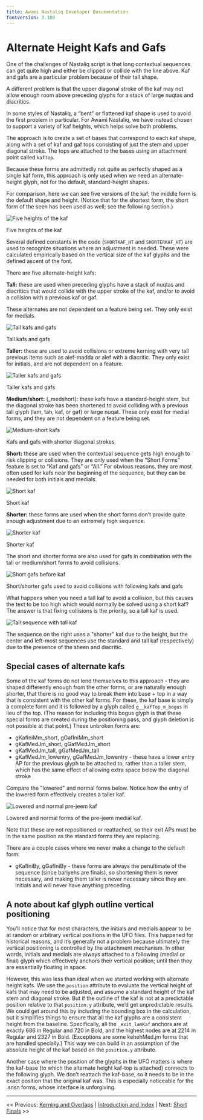 ```yaml
---
title: Awami Nastaliq Developer Documentation
fontversion: 3.100
---
```


# Alternate Height Kafs and Gafs

One of the challenges of Nastaliq script is that long contextual sequences can get quite high and either be clipped or collide with the line above. Kaf and gafs are a particular problem because of their tall shape.

A different problem is that the upper diagonal stroke of the kaf may not allow enough room above preceding glyphs for a stack of large nuqtas and diacritics.

In some styles of Nastaliq, a “bent” or flattened kaf shape is used to avoid the first problem in particular. For Awami Nastaliq, we have instead chosen to support a variety of kaf heights, which helps solve both problems.

The approach is to create a set of bases that correspond to each kaf shape, along with a set of kaf and gaf tops consisting of just the stem and upper diagonal stroke. The tops are attached to the bases using an attachment point called `kafTop`.

Because these forms are admittedly not quite as perfectly shaped as a single kaf form, this approach is only used when we need an alternate-height glyph, not for the default, standard-height shapes.

For comparison, here we can see five versions of the kaf; the middle form is the default shape and height. (Notice that for the shortest form, the short form of the seen has been used as well; see the following section.)

![Five heights of the kaf](images/dev_doc/FiveHtKafs.png)
<figcaption>Five heights of the kaf</figcaption>

Several defined constants in the code (`SHORTKAF_HT` and `SHORTERKAF_HT`) are used to recognize situations where an adjustment is needed. These were calculated empirically based on the vertical size of the kaf glyphs and the defined ascent of the font.

There are five alternate-height kafs:

**Tall:** these are used when preceding glyphs have a stack of nuqtas and diacritics that would collide with the upper stroke of the kaf, and/or to avoid a collision with a previous kaf or gaf.

These alternates are not dependent on a feature being set. They only exist for medials.

![Tall kafs and gafs](/images/dev_doc/TallKafs.png)
<figcaption>Tall kafs and gafs</figcaption>

**Taller:** these are used to avoid collisions or extreme kerning with very tall previous items such as alef-madda or alef with a diacritic. They only exist for initials, and are not dependent on a feature.

![Taller kafs and gafs](images/dev_doc/TallerKafs.png)
<figcaption>Taller kafs and gafs</figcaption>

**Medium/short:** (\_medshort): these kafs have a standard-height stem, but the diagonal stroke has been shortened to avoid colliding with a previous tall glyph (lam, tah, kaf, or gaf) or large nuqat. These only exist for medial forms, and they are not dependent on a feature being set.

![Medium-short kafs](images/dev_doc/MedShortKafs.png)
<figcaption>Kafs and gafs with shorter diagonal strokes</figcaption>

**Short:** these are used when the contextual sequence gets high enough to risk clipping or collisions. They are only used when the “Short Forms” feature is set to “Kaf and gafs” or “All.” For obvious reasons, they are most often used for kafs near the beginning of the sequence, but they can be needed for both initials and medials.

![Short kaf](images/dev_doc/ShortKaf.png)
<figcaption>Short kaf</figcaption>

**Shorter:** these forms are used when the short forms don’t provide quite enough adjustment due to an extremely high sequence.

![Shorter kaf](images/dev_doc/ShorterKaf.png)
<figcaption>Shorter kaf</figcaption>

The short and shorter forms are also used for gafs in combination with the tall or medium/short forms to avoid collisions.

![Short gafs before kaf](images/dev_doc/ShortGafPlusKaf.png)
<figcaption>Short/shorter gafs used to avoid collisions with following kafs and gafs</figcaption>

What happens when you need a tall kaf to avoid a collision, but this causes the text to be too high which would normally be solved using a short kaf? The answer is that fixing collisions is the priority, so a tall kaf is used.

![Tall sequence with tall kaf](images/dev_doc/TallKafTallSeq.png)
<figcaption>The sequence on the right uses a "shorter" kaf due to the height, but the center and left-most sequences use the standard and tall kaf (respectively) due to the presence of the sheen and diacritic.</figcaption>

## Special cases of alternate kafs

Some of the kaf forms do not lend themselves to this approach - they are shaped differently enough from the other forms, or are naturally enough shorter, that there is no good way to break them into base + top in a way that is consistent with the other kaf forms. For these, the kaf base is simply a complete form and it is followed by a glyph called `g__kafTop_m_bogus` in lieu of the top. (The reason for including this bogus glyph is that these special forms are created during the positioning pass, and glyph deletion is not possible at that point.)  These unbroken forms are:

- gKafIniMm_short, gGafIniMm_short
- gKafMedJm_short, gGafMedJm_short
- gKafMedJm_tall, gGafMedJm_tall
- gKafMedJm_lowentry, gGafMedJm_lowentry - these have a lower entry AP for the previous glyph to be attached to, rather than a taller stem, which has the same effect of allowing extra space below the diagonal stroke

Compare the "lowered" and normal forms below. Notice how the entry of the lowered form effectively creates a taller kaf.

![Lowered and normal pre-jeem kaf](images/dev_doc/KafMedJmLowVsNormal.png)
<figcaption>Lowered and normal forms of the pre-jeem medial kaf.</figcaption>

Note that these are not repositioned or reattached, so their exit APs must be in the same position as the standard forms they are replacing.

There are a couple cases where we never make a change to the default form:

- gKafIniBy, gGafIniBy - these forms are always the penultimate of the sequence (since bariyehs are finals), so shortening them is never necessary, and making them taller is never necessary since they are initials and will never have anything preceding.

## A note about kaf glyph outline vertical positioning

You’ll notice that for most characters, the initials and medials appear to be at random or arbitrary vertical positions in the UFO files. This happened for historical reasons, and it’s generally not a problem because ultimately the vertical positioning is controlled by the attachment mechanism. In other words, initials and medials are always attached to a following (medial or final) glyph which effectively anchors their vertical position; until then they are essentially floating in space.

However, this was less than ideal when we started working with alternate height kafs. We use the `position` attribute to evaluate the vertical height of kafs that may need to be adjusted, and assume a standard height of the kaf stem and diagonal stroke. But if the outline of the kaf is not at a predictable position relative to that `position.y` attribute, we’d get unpredictable results. We could get around this by including the bounding box in the calculation, but it simplifies things to ensure that all the kaf glyphs are a consistent height from the baseline. Specifically, all the `_exit_lamKaf` anchors are at exactly 686 in Regular and 720 in Bold, and the highest nodes are at 2214 in Regular and 2327 in Bold. (Exceptions are some kehehMed.jm forms that are handled specially.) This way we can build in an assumption of the absolute height of the kaf based on the `position.y` attribute.

Another case where the position of the glyphs in the UFO matters is where the kaf-base (to which the alternate height kaf-top is attached) connects to the following glyph. We don’t reattach the kaf-base, so it needs to be in the exact position that the original kaf was. This is especially noticeable for the .snsn forms, whose interface is unforgiving.

------

<< Previous: [Kerning and Overlaps](dev08_kerning.md) | [Introduction and Index](dev01_intro.md) | Next: [Short Finals](dev10_shortfinals.md) >>

<!-- PRODUCT SITE ONLY
[font id='awami' face='AwamiNastaliq-Regular' size='150%' rtl=1]
[font id='awamiL' face='AwamiNastaliq-Regular' size='150%' ltr=1]
-->
